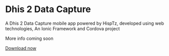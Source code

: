 # Dhis 2 Data Capture 
A Dhis 2 Data Capture mobile app powered by HispTz, developed using web technologies, An Ionic Framework and Cordova project

More info coming soon


<a href = "https://build.phonegap.com/apps/1886984/share">Download now</a>
